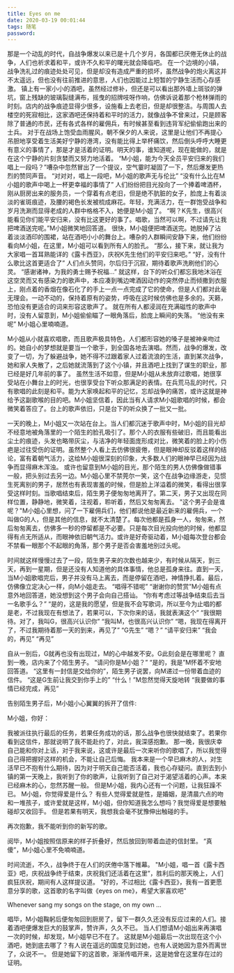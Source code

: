 ```yaml
---
title: Eyes on me
date: 2020-03-19 00:01:44
tags: 随笔
password: 
---
```




那是一个动乱的时代，自战争爆发以来已是十几个岁月，各国都已厌倦无休止的战争，人们也祈求着和平，或许不久和平的曙光就会降临吧。
在一个边境的小镇，战争洗礼过的痕迹处处可见，但是却没有造成严重的损坏，虽然战争的炮火离这并不太遥远，但也没有往前推进的意思，人们也因能过上短暂的宁静生活而心存感激。
镇上有一家小小的酒吧，虽然经过修补，但还是可以看出那外墙上斑驳的弹坑，窗上残缺的玻璃裂缝满布，摇曳的招牌吱呀作响，仿佛诉说着那个枪林弹雨的时刻。店内的战争痕迹显得少很多，设施看上去老旧，但是却很整洁。与周围人去楼空的死寂相比，这家酒吧还保持着和平时的活力，就像战争不曾来过，只是顾客除了普通的市民，还有各式各样的雇佣兵，有时候甚至看到违背军纪偷偷跑出来的士兵。
对于在战场上饱受血雨腥风，朝不保夕的人来说，这里是让他们不再提心吊胆地享受着生活美好宁静的港湾，没有能比得上举杯痛饮，然后倒头呼呼大睡更有意义的事情了，那是才是活着的证明。明天的事，谁知道呢，现在能做的，就是在这个宁静的片刻贪婪而又努力地活着。
“M小姐，能为今天全员平安归来的我们唱上一段吗？”嘈杂中忽然冒出了一个提议，空气霎时凝固了一下，然后爆发更热烈的赞同声音。
“对对对，唱上一段吧，M小姐的歌声无与伦比”
“没有什么比在M小姐的歌声中喝上一杯更幸福的事情了”
人们纷纷把目光投向了一个捧着啤酒杯，刚从厨房出来的服务员，一个穿着有点老旧，但是绝不肮脏的女子，脸庞上有着淡淡的雀斑痕迹，及腰的褐色长发被梳成麻花。年轻，充满活力，在一群饱受战争和岁月洗涮而显得老成的人群中格格不入，她便是M小姐了。
“啊？K先生，很高兴能看见你们能平安归来，没有比这更好的事了。唱歌，当然可以啊，不过请先让我把啤酒送完呢。”M小姐微笑地回答道。
很快，M小姐便把啤酒送完。她脱掉了沾着淡淡酒印的围裙，站在酒吧小小的舞台上。嘈杂的人群瞬间安静下来，他们纷纷看向M小姐，在这里，M小姐可以看到所有人的脸孔。
“那么，接下来，就让我为大家唱一首耳熟能详的《露卡西亚》，庆祝K先生他们的平安归来吧。”
“好，没有什么歌比这首更适合了”
人们点头赞同，尔后归于沉寂，期待着歌声洗刷他们的心灵。
“感谢诸神，为我的勇士赐予祝福...”
就这样，台下的听众们都忘我地沐浴在这空灵而又有感染力的歌声中，本应凑到嘴边啤酒因动作的突然停止而倾撒到衣服上，刚点着的香烟在像石化了的手上一点一点完成了它的使命，但是人们都对此毫无理会。一动不动的，保持着原有的姿势，呼吸在这时候仿佛也是多余的。天籁，恐怕没有更适合的词来形容这歌声了。
就在所有人都浸润在充满磁性的歌声中时，没有人留意到，M小姐偷偷瞄了一眼角落后，脸庞上瞬间的失落。
“他没有来呢”
M小姐心里喃喃道。

M小姐从小就喜欢唱歌，而且歌声极具特色，人们都形容她的嗓子是被神亲吻过的。她自小的梦想就是要当一个歌手，到全国各地去演唱。然而，战争的爆发，改变了一切，为了躲避战争，她不得不过跟着家人过着流浪的生活，直到某次战争，她和家人失散了，之后她就流落到了这个小镇，并且酒吧上找到了谋生的职业，那已经是好几年前的事了。
虽然生活不如意，但是M小姐从未放弃过歌唱，她很享受站在小舞台上的时光，也很享受台下听众那满足的表情。在兵荒马乱的时代，只有歌唱的此刻是和平。能为大家唤起和平的记忆，忘却战争的痛苦，或许这就是神给予这副歌喉的目的吧。M小姐坚信着，因此当有人请求M小姐歌唱的时候，都会微笑着答应了。台上的歌声依旧，只是台下的听众换了一批又一批。

一天的晚上，M小姐又一次站在台上。当人们都沉迷于歌声中时，M小姐的目光却不经意地被角落里的一个陌生的脸孔吸引了。那个人的衣服有些破旧，而且能看出尘土的痕迹，头发也略带灰尘，与洁净的年轻面庞形成对比，微笑着的脸上的小伤疤是过往受伤的证明。虽然整个人看上去仿佛很疲倦，但是眼神却反驳着这样的结论，富有着朝气活力，这给M小姐很深刻的印象，大多数人们的眼神早已经因为战争而显得麻木浑浊。
或许也留意到M小姐的目光，那个陌生的男人仿佛像做错事一般，把头别过去另一边。M小姐心里不禁莞尔一笑，这个在战争边缘游走，见惯生死离别的男子，居然也有表现害羞的时候，但是脸上洋溢着的微笑，看得出很享受这样时刻。当歌唱结束后，陌生男子便匆匆地离开了。第二天，男子又出现在同样位置，静静地，微笑着，注视着，聆听着，然后又匆匆离去。
"这个男子会是谁呢？"M小姐心里想，问了一下雇佣兵们，他们都说他是最近新来的雇佣兵，一个叫做G的人，但是其他的信息，就不太清楚了。每次他都是孤身一人，匆匆来，然后匆匆离去，仿佛多一秒的停留都是不必要。只是每次目光投向他的时候，他都显得有点无所适从，而眼神依旧朝气活力。或许是好奇驱动着，M小姐每次登台都会不禁看一眼那个不起眼的角落，那个男子是否会害羞地别过头呢。

时间就这样慢慢过去了一段，陌生男子来的次数也越来少，有时候从隔天，到三天，再到一星期，但是还没有人知道他的具体事情，他总是孤身来往。直到一天，当M小姐歌唱完后，男子并没有马上离去，而是停留在酒吧，神情挣扎着。最后，仿佛像立定决心一样，向M小姐走去。
“唱得不错呢”
“谢谢你的赞赏”M小姐有点意外地回答道，她没想到这个男子会向自己搭讪。
“你有考虑过等战争结束后去当一名歌手么？”
“是的，这是我的愿望，但是我不会写歌词，所以至今为止唱的都是老，不过我现在有想法了，若果可以，下次你来的话，我就表演这个”
“我很期待。对了，我叫G，很高兴认识你”
“我叫M，也很高兴认识你”
“嗯，我现在得离开了，不过我期待着那一天的到来，再见了”
“G先生”
“嗯？”
“请平安归来”
“我会的，再见”
“再见”

自从一别后，G就再也没有出现过，M的心中越发不安。G此刻会是在哪里呢？
直到一晚，店内来了个陌生男子。
“请问你是M小姐？”
“是的，我是”M怀着不安地回答道。
“这里有一封信是交给你的”，陌生男子说罢，向M递过一份带着血迹的信件。
“这是G生前让我交到你手上的”
“什么！”M忽然觉得天旋地转
“我要做的事情已经完成，再见”

告别陌生男子后，M小姐小心翼翼的拆开了信件:

M小姐，你好：

我被派往执行最后的任务，若果任务成功的话，那么战争也很快就结束了。若果你看到这信件，那就说明了我不能赴约了，对此，我深感抱歉。
那一晚，我很庆幸自己能和你对上话，对于我来说，这或许是最后一次来听你的歌唱了，所以我觉得自己得把握好这样的机会，不能让自己后悔。
我本来是一个早已麻木的人，对生活早已不抱有什么期待，因为对于明天自己能否活着，我也心存疑问。直到去到小镇的第一天晚上，我听到了你的歌声，让我听到了自己对于渴望活着的心声。本来已经麻木的心，忽然苏醒一般。
但是M小姐，我内心还有一个问题，让我狂躁不已。
M小姐，你觉得爱是什么？
有些人觉得爱就是性，是婚姻，是清晨六点的吻和一堆孩子，或许爱就是这样，M小姐，但你知道我怎么想吗？我觉得爱是想要触碰却又收回手。
但是若果有明天，我想我会毫不犹豫伸出触碰的手。

再次抱歉，我不能听到你的新写的歌。

阅毕，M小姐按照信原来的样子折叠好，然后放回到带着血迹的信封里。
“真傻”，M小姐心里不免喃喃道。


时间流逝，不久，战争终于在人们的厌倦中落下帷幕。
"M小姐，唱一首《露卡西亚》吧，庆祝战争终于结束，庆祝我们还活着在这里”，胜利后的那天晚上，人们疯狂庆祝，期间有人这样提议道。
"好的，不过相比《露卡西亚》，我有一首更愿意分享的歌，这首歌的名字叫做《eyes on me》，希望大家喜欢吧"

Whenever sang my songs
on the stage, on my own
...

唱毕，M小姐鞠躬后便匆匆回到厨房了，留下一群久久还没有反应过来的人们。接着酒吧便爆发巨大的鼓掌声，赞许声，久久不已。
当人们想请M小姐出来再演唱一次的时候，却发现，M小姐早已不在了。
这就是M小姐最后一次出现在这个小酒吧，她到底去哪了？有人说在遥远的国度见到过她，也有人说她因为意外而离世了，众说不一。
但是她留下的这首歌，渐渐传唱开来，这是她曾在这里存在过的证明。